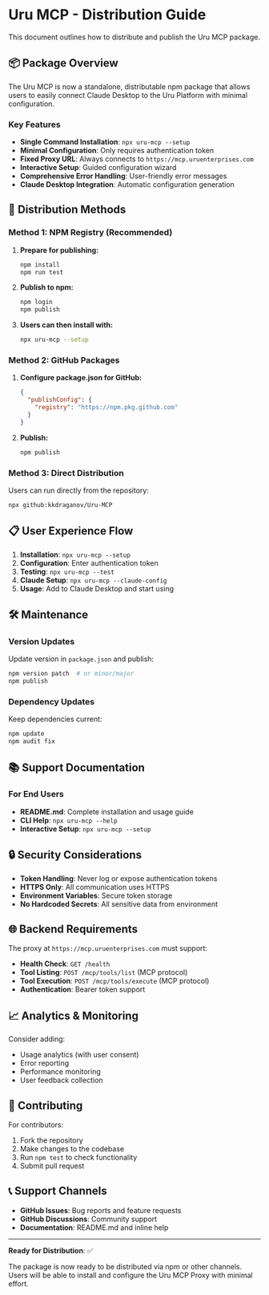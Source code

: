 # Uru MCP - Distribution Guide

This document outlines how to distribute and publish the Uru MCP package.

## 📦 Package Overview

The Uru MCP is now a standalone, distributable npm package that allows users to easily connect Claude Desktop to the Uru Platform with minimal configuration.

### Key Features

- **Single Command Installation**: `npx uru-mcp --setup`
- **Minimal Configuration**: Only requires authentication token
- **Fixed Proxy URL**: Always connects to `https://mcp.uruenterprises.com`
- **Interactive Setup**: Guided configuration wizard
- **Comprehensive Error Handling**: User-friendly error messages
- **Claude Desktop Integration**: Automatic configuration generation

## 🚀 Distribution Methods

### Method 1: NPM Registry (Recommended)

1. **Prepare for publishing:**
   ```bash
   npm install
   npm run test
   ```

2. **Publish to npm:**
   ```bash
   npm login
   npm publish
   ```

3. **Users can then install with:**
   ```bash
   npx uru-mcp --setup
   ```

### Method 2: GitHub Packages

1. **Configure package.json for GitHub:**
   ```json
   {
     "publishConfig": {
       "registry": "https://npm.pkg.github.com"
     }
   }
   ```

2. **Publish:**
   ```bash
   npm publish
   ```

### Method 3: Direct Distribution

Users can run directly from the repository:
```bash
npx github:kkdraganov/Uru-MCP
```

## 📋 User Experience Flow

1. **Installation**: `npx uru-mcp --setup`
2. **Configuration**: Enter authentication token
3. **Testing**: `npx uru-mcp --test`
4. **Claude Setup**: `npx uru-mcp --claude-config`
5. **Usage**: Add to Claude Desktop and start using

## 🛠️ Maintenance

### Version Updates

Update version in `package.json` and publish:
```bash
npm version patch  # or minor/major
npm publish
```

### Dependency Updates

Keep dependencies current:
```bash
npm update
npm audit fix
```

## 📚 Support Documentation

### For End Users

- **README.md**: Complete installation and usage guide
- **CLI Help**: `npx uru-mcp --help`
- **Interactive Setup**: `npx uru-mcp --setup`

## 🔒 Security Considerations

- **Token Handling**: Never log or expose authentication tokens
- **HTTPS Only**: All communication uses HTTPS
- **Environment Variables**: Secure token storage
- **No Hardcoded Secrets**: All sensitive data from environment

## 🌐 Backend Requirements

The proxy at `https://mcp.uruenterprises.com` must support:

- **Health Check**: `GET /health`
- **Tool Listing**: `POST /mcp/tools/list` (MCP protocol)
- **Tool Execution**: `POST /mcp/tools/execute` (MCP protocol)
- **Authentication**: Bearer token support

## 📈 Analytics & Monitoring

Consider adding:
- Usage analytics (with user consent)
- Error reporting
- Performance monitoring
- User feedback collection

## 🤝 Contributing

For contributors:
1. Fork the repository
2. Make changes to the codebase
3. Run `npm test` to check functionality
4. Submit pull request

## 📞 Support Channels

- **GitHub Issues**: Bug reports and feature requests
- **GitHub Discussions**: Community support
- **Documentation**: README.md and inline help

---

**Ready for Distribution**: ✅

The package is now ready to be distributed via npm or other channels. Users will be able to install and configure the Uru MCP Proxy with minimal effort.

